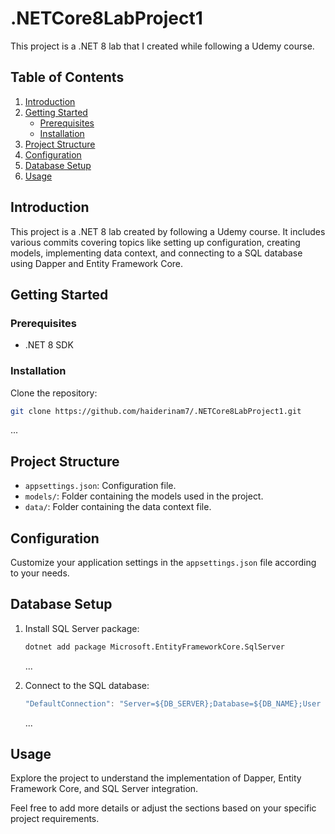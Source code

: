 # .NETCore8LabProject1

This project is a .NET 8 lab that I created while following a Udemy course.

## Table of Contents

1. [Introduction](#introduction)
2. [Getting Started](#getting-started)
   - [Prerequisites](#prerequisites)
   - [Installation](#installation)
3. [Project Structure](#project-structure)
4. [Configuration](#configuration)
5. [Database Setup](#database-setup)
6. [Usage](#usage)

## Introduction

This project is a .NET 8 lab created by following a Udemy course. It includes various commits covering topics like setting up configuration, creating models, implementing data context, and connecting to a SQL database using Dapper and Entity Framework Core.

## Getting Started

### Prerequisites

- .NET 8 SDK

### Installation

Clone the repository:

   ```bash
   git clone https://github.com/haiderinam7/.NETCore8LabProject1.git
   ```

   ...

## Project Structure

- `appsettings.json`: Configuration file.
- `models/`: Folder containing the models used in the project.
- `data/`: Folder containing the data context file.

## Configuration

Customize your application settings in the `appsettings.json` file according to your needs.

## Database Setup

1. Install SQL Server package:

   ```bash
   dotnet add package Microsoft.EntityFrameworkCore.SqlServer
   ```

   ...

2. Connect to the SQL database:

   ```csharp
   "DefaultConnection": "Server=${DB_SERVER};Database=${DB_NAME};User Id=${DB_USER};Password=${DB_PASSWORD};"

   ```

   ...

## Usage

Explore the project to understand the implementation of Dapper, Entity Framework Core, and SQL Server integration.

Feel free to add more details or adjust the sections based on your specific project requirements.
